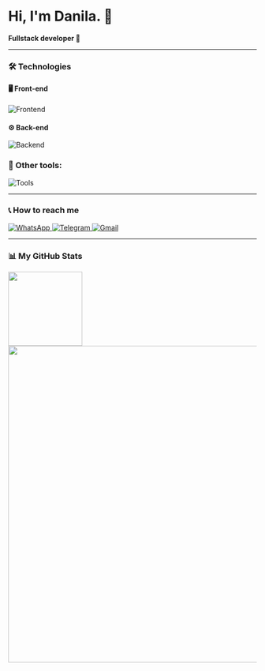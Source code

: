 <h1 align="left">
  <br>
  Hi, I'm Danila. 👋
</h1>

<p align="left">
  <strong>Fullstack developer </strong> 🚀
</p>

---

### 🛠️ Technologies

#### 🖥️ Front-end
<p align="left">
  <img src="https://skillicons.dev/icons?i=javascript,typescript,react,vue,nextjs,tailwindcss,redux,pinia,webpack,vite" alt="Frontend" />
</p>

#### ⚙️ Back-end
<p align="left">
  <img src="https://skillicons.dev/icons?i=python,django,postgresql,sql" alt="Backend" />
</p>

### 👾 Other tools:
<p align="left">
  <img src="https://skillicons.dev/icons?i=figma,git,github" alt="Tools" />
</p>

---

### 📞 How to reach me

<p align="left">
  <a href="https://wa.me/89605162371" target="_blank">
    <img src="https://img.shields.io/badge/WhatsApp-25d366?style=for-the-badge&logo=whatsapp&logoColor=white" alt="WhatsApp" />
  </a>
  <a href="https://t.me/furyyxx" target="_blank">
    <img src="https://img.shields.io/badge/Telegram-26A5E4?style=for-the-badge&logo=telegram&logoColor=white" alt="Telegram" />
  </a>
  <a href="mailto:emelchenko1997@yandex.ru">
    <img src="https://img.shields.io/badge/Yandex.mail-FFA500?style=for-the-badge&logo=yandex&logoColor=white" alt="Gmail" />
  </a>
</p>

---

### 📊 My GitHub Stats

<p align="left">
  <img src="http://github-profile-summary-cards.vercel.app/api/cards/repos-per-language?username=DanilaEmelchenko&theme=2077" width="auto" height="150">
  <img src="http://github-profile-summary-cards.vercel.app/api/cards/profile-details?username=DanilaEmelchenko&theme=2077" width="642" height="auto">
</p>
